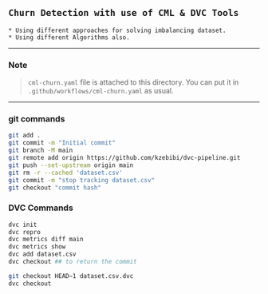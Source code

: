 ## `Churn Detection with use of CML & DVC Tools `
    * Using different approaches for solving imbalancing dataset.
    * Using different Algorithms also.
-------------------
### Note
> `cml-churn.yaml` file is attached to this directory. You can put it in `.github/workflows/cml-churn.yaml` as usual.
------------------------
### git commands
```bash
git add .
git commit -m "Initial commit"
git branch -M main
git remote add origin https://github.com/kzebibi/dvc-pipeline.git
git push --set-upstream origin main
git rm -r --cached 'dataset.csv'
git commit -m "stop tracking dataset.csv"
git checkout "commit hash"
```
### DVC Commands

```bash
dvc init
dvc repro
dvc metrics diff main
dvc metrics show
dvc add dataset.csv
dvc checkout ## to return the commit 
```

```bash
git checkout HEAD~1 dataset.csv.dvc
dvc checkout
```
